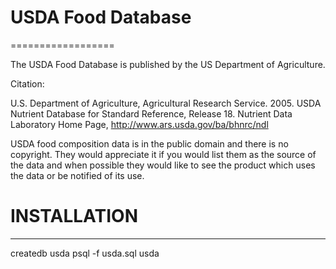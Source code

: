 # USDA Food Database
==================

The USDA Food Database is published by the US Department of Agriculture.

Citation:

U.S. Department of Agriculture, Agricultural Research Service. 2005. USDA Nutrient Database for Standard Reference, Release 18. Nutrient Data Laboratory Home Page, http://www.ars.usda.gov/ba/bhnrc/ndl

USDA food composition data is in the public domain and there is no copyright. 
They would appreciate it if you would list them as the source of the data 
and when possible they would like to see the product which uses the data 
or be notified of its use.

# INSTALLATION
------------

createdb usda
psql -f usda.sql usda

